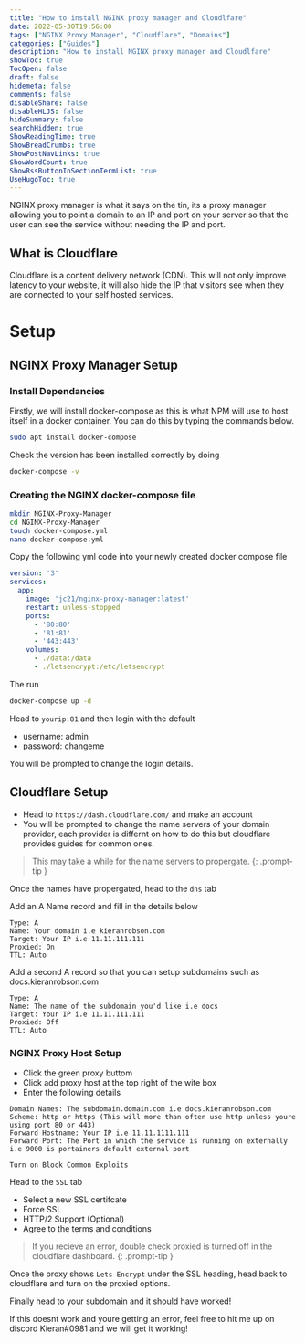 ```yaml
---
title: "How to install NGINX proxy manager and Cloudlfare"
date: 2022-05-30T19:56:00
tags: ["NGINX Proxy Manager", "Cloudflare", "Domains"]
categories: ["Guides"]
description: "How to install NGINX proxy manager and Cloudlfare"
showToc: true
TocOpen: false
draft: false
hidemeta: false
comments: false
disableShare: false
disableHLJS: false
hideSummary: false
searchHidden: true
ShowReadingTime: true
ShowBreadCrumbs: true
ShowPostNavLinks: true
ShowWordCount: true
ShowRssButtonInSectionTermList: true
UseHugoToc: true
---
```


NGINX proxy manager is what it says on the tin, its a proxy manager allowing you to point a domain to an IP and port on your server so that the user can see the service without needing the IP and port.
## What is Cloudflare 
Cloudflare is a content delivery network (CDN). This will not only improve latency to your website, it will also hide the IP that visitors see when they are connected to your self hosted services.


# Setup
## NGINX Proxy Manager Setup
### Install Dependancies
Firstly, we will install docker-compose as this is what NPM will use to host itself in a docker container. You can do this by typing the commands below.
```bash
sudo apt install docker-compose
```
Check the version has been installed correctly by doing 
```bash
docker-compose -v
```

### Creating the NGINX docker-compose file
```bash
mkdir NGINX-Proxy-Manager
cd NGINX-Proxy-Manager
touch docker-compose.yml
nano docker-compose.yml
```

Copy the following yml code into your newly created docker compose file
```yaml
version: '3'
services:
  app:
    image: 'jc21/nginx-proxy-manager:latest'
    restart: unless-stopped
    ports:
      - '80:80'
      - '81:81'
      - '443:443'
    volumes:
      - ./data:/data
      - ./letsencrypt:/etc/letsencrypt
```
The run 
```bash
docker-compose up -d
```
Head to `yourip:81` and then login with the default 
* username: admin
* password: changeme

You will be prompted to change the login details.


## Cloudflare Setup

* Head to `https://dash.cloudflare.com/` and make an account
* You will be prompted to change the name servers of your domain provider, each provider is differnt on how to do this but cloudflare provides guides for common ones. 

> This may take a while for the name servers to propergate.
{: .prompt-tip }

Once the names have propergated, head to the `dns` tab

Add an A Name record and fill in the details below
```
Type: A
Name: Your domain i.e kieranrobson.com
Target: Your IP i.e 11.11.111.111
Proxied: On
TTL: Auto
```

Add a second A record so that you can setup subdomains such as docs.kieranrobson.com
```
Type: A
Name: The name of the subdomain you'd like i.e docs
Target: Your IP i.e 11.11.111.111 
Proxied: Off
TTL: Auto
```

### NGINX Proxy Host Setup
* Click the green proxy buttom
* Click add proxy host at the top right of the wite box
* Enter the following details

```
Domain Names: The subdomain.domain.com i.e docs.kieranrobson.com
Scheme: http or https (This will more than often use http unless youre using port 80 or 443)
Forward Hostname: Your IP i.e 11.11.1111.111
Forward Port: The Port in which the service is running on externally i.e 9000 is portainers default external port

Turn on Block Common Exploits
```

Head to the `SSL` tab 
* Select a new SSL certifcate 
* Force SSL
* HTTP/2  Support (Optional)
* Agree to the terms and conditions

> If you recieve an error, double check proxied is turned off in the cloudflare dashboard.
{: .prompt-tip }

Once the proxy shows `Lets Encrypt` under the SSL heading, head back to cloudflare and turn on the proxied options.

Finally head to your subdomain and it should have worked! 

If this doesnt work and youre getting an error, feel free to hit me up on discord Kieran#0981 and we will get it working!